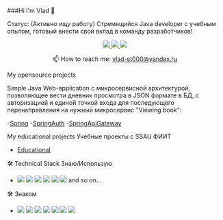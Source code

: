 ###Hi I'm Vlad 👋

Статус: (Активно ищу работу) Стремящийся Java developer с учебным опытом, готовый внести свой вклад в команду разработчиков!

<p align='center'>
   <a href="https://vk.com/nigrum_martii">
       <img src="https://img.shields.io/badge/VK-0077FF?style=for-the-badge&logo=vk&logoColor=WHITE"/>
   </a>
   <a href="https://join.skype.com/invite/NHeWyc6PyLNa">
       <img src="https://img.shields.io/badge/Skype-00AFF0?style=for-the-badge&logo=skype&logoColor=WHITE"/>
   </a>
   <a href="https://t.me/TaarMaan">
       <img src="https://img.shields.io/badge/Skype-26A5E4?style=for-the-badge&logo=telegram&logoColor=WHITE"/>
   </a>
<p align='center'>
   📫 How to reach me: <a href='mailto:vlad-st000@yandex.ru'>vlad-st000@yandex.ru</a>
</p>

My opensource projects

Simple Java Web-application с микросервисной архитектурой, позволяющее вести дневник просмотра в JSON формате в БД, с авторизацией и единой точкой входа для последующего перенаправления на нужный микросервис "Viewing book": 

-[Spring](https://github.com/TaarMaan/Spring)
-[SpringAuth](https://github.com/TaarMaan/SpringAuth)
-[SpringApiGateway](https://github.com/TaarMaan/SpringApiGateway)

My educational projects
Учебные проекты с SSAU ФИИТ
- [Educational](https://github.com/TaarMaan/Magistr_Studies)

🛠 Technical Stack
Знаю/Использую
- <img src="https://img.shields.io/badge/Java-32CD32?style=for-the-badge&logo=Spring&logoColor=BLACk"/> <img src="https://img.shields.io/badge/PostgreSQL-4169E1?style=for-the-badge&logo=postgresql&logoColor=WHITE"/> <img src="https://img.shields.io/badge/Maven-FF0000?style=for-the-badge&logo=apachemaven&logoColor=BLACk"/> <img src="https://img.shields.io/badge/Docker-2496ED?style=for-the-badge&logo=docker&logoColor=WHITE"/> <img src="https://img.shields.io/badge/FlyWay-2496ED?style=for-the-badge&logo=flyway&logoColor=WHITE"/> <img src="https://img.shields.io/badge/Spring Framework-32CD32?style=for-the-badge&logo=spring&logoColor=BLACk"/> and so on...

🛠 Знаком
- <img src="https://img.shields.io/badge/HTML-E34F26?style=for-the-badge&logo=html5&logoColor=BLACK"/> <img src="https://img.shields.io/badge/CSS-1572B6?style=for-the-badge&logo=css3&logoColor=BLACK"/> <img src="https://img.shields.io/badge/GitHub-Black?style=for-the-badge&logo=github&logoColor=BLACK"/> <img src="https://img.shields.io/badge/Git-Black?style=for-the-badge&logo=git&logoColor=BLACK"/> <img src="https://img.shields.io/badge/Kubernetes-326CE5?style=for-the-badge&logo=git&logoColor=BLACK"/> <img src="https://img.shields.io/badge/Postman-FF6C37?style=for-the-badge&logo=postman&logoColor=BLACK"/> <img src="https://img.shields.io/badge/JUint5-25A162?style=for-the-badge&logo=junit5&logoColor=BLACK"/>


<div align="center" style="margin: 40px 0">
   <a href="https://github.com/TaarMaan/github-profile-views-counter"></a>
</div>
